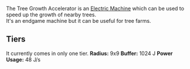 The Tree Growth Accelerator is an [Electric Machine](https://github.com/Slimefun/Slimefun4/wiki/Electric-Machines) which can be used to speed up the growth of nearby trees.  
It's an endgame machine but it can be useful for tree farms.

## Tiers
It currently comes in only one tier.
**Radius:** 9x9
**Buffer:** 1024 J
**Power Usage:** 48 J/s

